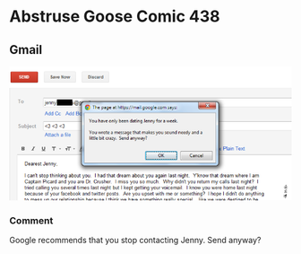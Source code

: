# Abstruse Goose Comic 438
## Gmail

![image](comics/cool_now_jenny_wont_know_that_im_crazy_until_the_fifth_date.png)
### Comment
Google recommends that you stop contacting Jenny. Send anyway?
